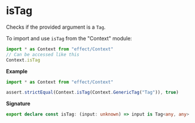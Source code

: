 # isTag

Checks if the provided argument is a `Tag`.

To import and use `isTag` from the "Context" module:

```ts
import * as Context from "effect/Context"
// Can be accessed like this
Context.isTag
```

**Example**

```ts
import * as Context from "effect/Context"

assert.strictEqual(Context.isTag(Context.GenericTag("Tag")), true)
```

**Signature**

```ts
export declare const isTag: (input: unknown) => input is Tag<any, any>
```
